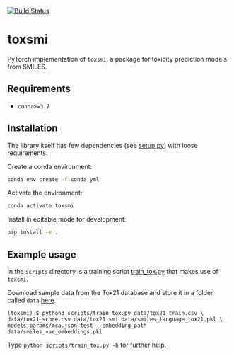 [![Build Status](https://travis.ibm.com/PaccMann/toxsmi.svg?token=BoxDFQJLkgmss6yytwxe&branch=prepare_release)](https://travis.ibm.com/PaccMann/toxsmi)
# toxsmi

PyTorch implementation of `toxsmi`, a package for toxicity prediction models
from SMILES.

## Requirements

- `conda>=3.7`

## Installation

The library itself has few dependencies (see [setup.py](setup.py)) with loose requirements. 

Create a conda environment:

```sh
conda env create -f conda.yml
```

Activate the environment:

```sh
conda activate toxsmi
```

Install in editable mode for development:

```sh
pip install -e .
```

## Example usage

In the `scripts` directory is a training script [train_tox.py](./scripts/train_tox.py) that makes use
of `toxsmi`.

Download sample data from the Tox21 database and store it in a folder called `data`
[here](https://ibm.box.com/s/kahxnlg2k2s0x3z0r5fa6y67tmfhs6or). 


```console
(toxsmi) $ python3 scripts/train_tox.py data/tox21_train.csv \
data/tox21_score.csv data/tox21.smi data/smiles_language_tox21.pkl \
models params/mca.json test --embedding_path data/smiles_vae_embeddings.pkl
```

Type `python scripts/train_tox.py -h` for further help.

